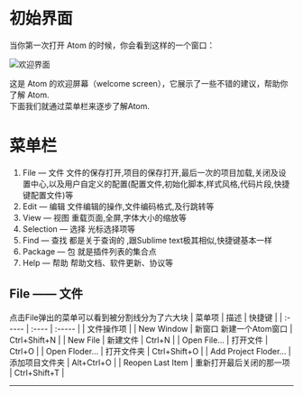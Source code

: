 # 初始界面
当你第一次打开 Atom 的时候，你会看到这样的一个窗口：

![][1]

这是 Atom 的欢迎屏幕（welcome screen），它展示了一些不错的建议，帮助你了解 Atom.  
下面我们就通过菜单栏来逐步了解Atom.

# 菜单栏
1. File — 文件 文件的保存打开,项目的保存打开,最后一次的项目加载,关闭及设置中心,以及用户自定义的配置(配置文件,初始化脚本,样式风格,代码片段,快捷键配置文件)等
2. Edit — 编辑 文件编辑的操作,文件编码格式,及行跳转等
3. View — 视图 重载页面,全屏,字体大小的缩放等
4. Selection — 选择 光标选择项等
4. Find — 查找 都是关于查询的 ,跟Sublime text极其相似,快捷键基本一样
5. Package — 包 就是插件列表的集合点
6. Help — 帮助 帮助文档、软件更新、协议等

## File —— 文件
点击File弹出的菜单可以看到被分割线分为了六大块
| 菜单项 | 描述 | 快捷键 |
| :----- | :---- | :----- |
| 文件操作项 |
| New Window | 新窗口 新建一个Atom窗口 | Ctrl+Shift+N |
| New File | 新建文件 | Ctrl+N |
| Open File... | 打开文件 | Ctrl+O |
| Open Floder... | 打开文件夹 | Ctrl+Shift+O |
| Add Project Floder... | 添加项目文件夹 | Alt+Ctrl+O |
| Reopen Last Item | 重新打开最后关闭的那一项 | Ctrl+Shift+T |

***
[1]:https://github.com/kaivin/atom/raw/master/images/interface/welcome.png "欢迎界面"
[2]:https://github.com/kaivin/atom/raw/master/images/install/download.png "下载示意图"
[3]:https://github.com/atom/atom/releases/ "发布版本"
[4]:https://github.com/kaivin/atom/raw/master/images/install/github.png "版本发布示意图"
[5]:https://github.com/kaivin/atom/raw/master/images/install/path.png "环境变量配置示意图"
